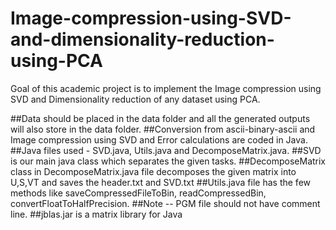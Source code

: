 # Image-compression-using-SVD-and-dimensionality-reduction-using-PCA

Goal of this academic project is to implement the Image compression using SVD and Dimensionality reduction of any dataset using PCA.

##Data should be placed in the data folder and all the generated outputs will also store in the data folder.
##Conversion from ascii-binary-ascii and Image compression using SVD and Error calculations are coded in Java.
##Java files used - SVD.java, Utils.java and DecomposeMatrix.java.
##SVD is our main java class which separates the given tasks.
##DecomposeMatrix class in DecomposeMatrix.java file decomposes the given matrix into U,S,VT and saves the header.txt and SVD.txt
##Utils.java file has the few methods like saveCompressedFileToBin, readCompressedBin, convertFloatToHalfPrecision.
##Note -- PGM file should not have comment line.
##jblas.jar is a matrix library for Java

